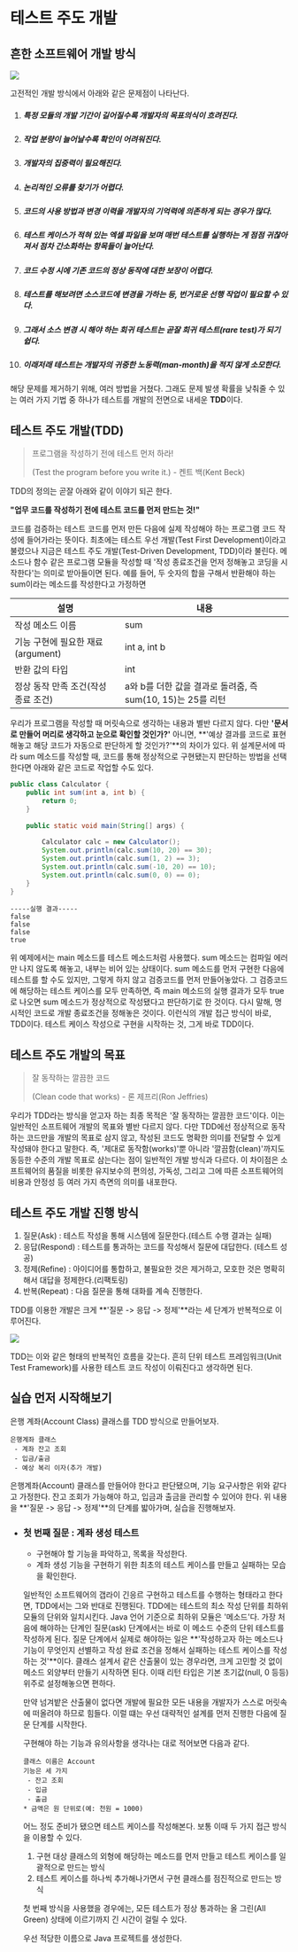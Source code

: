 # 테스트 주도 개발

## 흔한 소프트웨어 개발 방식

![](../images/1-1.jpg)

고전적인 개발 방식에서 아래와 같은 문제점이 나타난다.

1. ##### 특정 모듈의 개발 기간이 길어질수록 개발자의 목표의식이 흐려진다.

2. ##### 작업 분량이 늘어날수록 확인이 어려워진다.

3. ##### 개발자의 집중력이 필요해진다.

4. ##### 논리적인 오류를 찾기가 어렵다.

5. ##### 코드의 사용 방법과 변경 이력을 개발자의 기억력에 의존하게 되는 경우가 많다.

6. ##### 테스트 케이스가 적혀 있는 엑셀 파일을 보며 매번 테스트를 실행하는 게 점점 귀찮아져서 점차 간소화하는 항목들이 늘어난다.

7. ##### 코드 수정 시에 기존 코드의 정상 동작에 대한 보장이 어렵다.

8. ##### 테스트를 해보려면 소스코드에 변경을 가하는 등, 번거로운 선행 작업이 필요할 수 있다.

9. ##### 그래서 소스 변경 시 해야 하는 회귀 테스트는 곧잘 희귀 테스트(rare test)가 되기 쉽다.

10. ##### 이래저래 테스트는 개발자의 귀중한 노동력(man-month)을 적지 않게 소모한다.

해당 문제를 제거하기 위해, 여러 방법을 거쳤다. 그래도 문제 발생 확률을 낮춰줄 수 있는 여러 가지 기법 중 하나가 테스트를 개발의 전면으로 내세운 **TDD**이다.

## 테스트 주도 개발(TDD)

> 프로그램을 작성하기 전에 테스트 먼저 하라!
>
> (Test the program before you write it.) - 켄트 백(Kent Beck)

TDD의 정의는 곧잘 아래와 같이 이야기 되곤 한다.

**"업무 코드를 작성하기 전에 테스트 코드를 먼저 만드는 것!"**

코드를 검증하는 테스트  코드를 먼저 만든 다음에 실제 작성해야 하는 프로그램 코드 작성에 들어가라는 뜻이다. 최초에는 테스트 우선 개발(Test First Development)이라고 불렸으나 지금은 테스트 주도 개발(Test-Driven Development, TDD)이라 불린다. 메소드나 함수 같은 프로그램 모듈을 작성할 때 '작성 종료조건을 먼저 정해놓고 코딩을 시작한다'는 의미로 받아들이면 된다. 예를 들어, 두 숫자의 합을 구해서 반환해야 하는 sum이라는 메소드를 작성한다고 가정하면

| 설명                                | 내용                                                        |
| ----------------------------------- | ----------------------------------------------------------- |
| 작성 메소드 이름                    | sum                                                         |
| 기능 구현에 필요한 재료(argument)   | int a, int b                                                |
| 반환 값의 타입                      | int                                                         |
| 정상 동작 만족 조건(작성 종료 조건) | a와 b를 더한 값을 결과로 돌려줌, 즉 sum(10, 15)는 25를 리턴 |

우리가 프로그램을 작성할 때 머릿속으로 생각하는 내용과 별반 다르지 않다. 다만 **'문서로 만들어 머리로 생각하고 눈으로 확인할 것인가?'** 아니면, **'예상 결과를 코드로 표현해놓고 해당 코드가 자동으로 판단하게 할 것인가?'**의 차이가 있다. 위 설계문서에 따라 sum 메소드를 작성할 때, 코드를 통해 정상적으로 구현됐는지 판단하는 방법을 선택한다면 아래와 같은 코드로 작업할 수도 있다.

```java
public class Calculator {
    public int sum(int a, int b) {
        return 0;
    }
    
    public static void main(String[] args) {
        
        Calculator calc = new Calculator();
        System.out.println(calc.sum(10, 20) == 30);
        System.out.println(calc.sum(1, 2) == 3);
        System.out.println(calc.sum(-10, 20) == 10);
        System.out.println(calc.sum(0, 0) == 0);
    }
}
```

```
-----실행 결과-----
false
false
false
true
```

위 예제에서는 main 메소드를 테스트 메소드처럼 사용했다. sum 메소드는 컴파일 에러만 나지 않도록 해놓고, 내부는 비어 있는 상태이다. sum 메소드를 먼저 구현한 다음에 테스트를 할 수도 있지만, 그렇게 하지 않고 검증코드를 먼저 만들어놓았다. 그 검증코드에 해당하는 테스트 케이스를 모두 만족하면, 즉 main 메소드의 실행 결과가 모두 true로 나오면 sum 메소드가 정상적으로 작성됐다고 판단하기로 한 것이다. 다시 말해, 명시적인 코드로 개발 종료조건을 정해놓은 것이다. 이런식의 개발 접근 방식이 바로, TDD이다. 테스트 케이스 작성으로 구현을 시작하는 것, 그게 바로 TDD이다.

## 테스트 주도 개발의 목표

> 잘 동작하는 깔끔한 코드
>
> (Clean code that works) - 론 제프리(Ron Jeffries)

우리가 TDD라는 방식을 얻고자 하는 최종 목적은 '잘 동작하는 깔끔한 코드'이다. 이는 일반적인 소프트웨어 개발의 목표와 별반 다르지 않다. 다만 TDD에선 정상적으로 동작하는 코드만을 개발의 목표로 삼지 않고, 작성된 코드도 명확한 의미를 전달할 수 있게 작성돼야 한다고 말한다. 즉, '제대로 동작함(works)'뿐 아니라 '깔끔함(clean)'까지도 동등한 수준의 개발 목표로 삼는다는 점이 일반적인 개발 방식과 다르다. 이 차이점은 소프트웨어의 품질을 비롯한 유지보수의 편의성, 가독성, 그리고 그에 따른 소프트웨어의 비용과 안정성 등 여러 가지 측면의 의미를 내포한다.

## 테스트 주도 개발 진행 방식

1. 질문(Ask) : 테스트 작성을 통해 시스템에 질문한다.(테스트 수행 결과는 실패)
2. 응답(Respond) : 테스트를 통과하는 코드를 작성해서 질문에 대답한다. (테스트 성공)
3. 정제(Refine) : 아이디어를 통합하고, 불필요한 것은 제거하고, 모호한 것은 명확히 해서 대답을 정제한다.(리팩토링)
4. 반복(Repeat) : 다음 질문을 통해 대화를 계속 진행한다.

TDD를 이용한 개발은 크게 **'질문 -> 응답 -> 정제'**라는 세 단계가 반복적으로 이루어진다.

![](../images/1-2.jpg)

TDD는 이와 같은 형태의 반복적인 흐름을 갖는다. 흔히 단위 테스트 프레임워크(Unit Test Framework)를 사용한 테스트 코드 작성이 이뤄진다고 생각하면 된다.

## 실습 먼저 시작해보기

은행 계좌(Account Class) 클래스를 TDD 방식으로 만들어보자.

```
은행계좌 클래스
 - 계좌 잔고 조회
 - 입금/출금
 - 예상 복리 이자(추가 개발)
```

은행계좌(Account) 클래스를 만들어야 한다고 판단됐으며, 기능 요구사항은 위와 같다고 가정한다. 잔고 조회가 가능해야 하고, 입금과 출금을 관리할 수 있어야 한다. 위 내용을 **'질문 -> 응답 -> 정제'**의 단계를 밟아가며, 실습을 진행해보자.

- ### 첫 번째 질문 : 계좌 생성 테스트

  - 구현해야 할 기능을 파악하고, 목록을 작성한다.
  - 계좌 생성 기능을 구현하기 위한 최초의 테스트 케이스를 만들고 실패하는 모습을 확인한다.

  일반적인 소프트웨어의 갭라이 긴응르 구현하고 테스트를 수행하는 형태라고 한다면,  TDD에서는 그와 반대로 진행된다. TDD에는 테스트의 최소 작성 단위를 최하위 모듈의 단위와 일치시킨다. Java 언어 기준으로 최하위 모듈은 '메소드'다. 가장 처음에 해야하는 단계인 질문(ask) 단계에서는 바로 이 메소드 수준의 단위 테스트를 작성하게 된다. 질문 단계에서 실제로 해야하는 일은 **'작성하고자 하는 메소드나 기능이 무엇인지 선별하고 작성 완료 조건을 정해서 실패하는 테스트 케이스를 작성하는 것'**이다. 클래스 설계서 같은 산출물이 있는 경우라면, 크게 고민할 것 없이 메소드 외양부터 만들기 시작하면 된다. 이때 리턴 타입은 기본 초기값(null, 0 등등) 위주로 설정해놓으면 편하다.

  만약 넘겨밭은 산출물이 없다면 개발에 필요한 모든 내용을 개발자가 스스로 머릿속에 떠올려야 하므로 힘들다. 이럴 떄는 우선 대략적인 설계를 먼저 진행한 다음에 질문 단계를 시작한다.

  구현해야 하는 기능과 유의사항을 생각나는 대로 적어보면 다음과 같다.

  ```
  클래스 이름은 Account
  기능은 세 가지
   - 잔고 조회
   - 입금
   - 출금
  * 금액은 원 단위로(예: 천원 = 1000)
  ```

  어느 정도 준비가 됐으면 테스트 케이스를 작성해본다. 보통 이때 두 가지 접근 방식을 이용할 수 있다.

  1. 구현 대상 클래스의 외형에 해당하는 메소드를 먼저 만들고 테스트 케이스를 일괄적으로 만드는 방식
  2. 테스트 케이스를 하나씩 추가해나가면서 구현 클래스를 점진적으로 만드는 방식

  첫 번째 방식을 사용했을 경우에는, 모든 테스트가 정상 통과하는 올 그린(All Green) 상태에 이르기까지 긴 시간이 걸릴 수 있다.

  우선 적당한 이름으로 Java 프로젝트를 생성한다.

